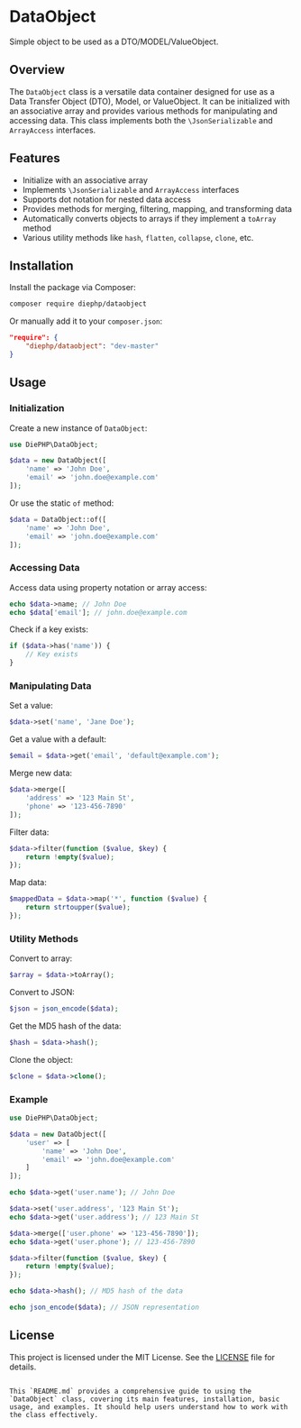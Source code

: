 
# DataObject

Simple object to be used as a DTO/MODEL/ValueObject.

## Overview

The `DataObject` class is a versatile data container designed for use as a Data Transfer Object (DTO), Model, or ValueObject. It can be initialized with an associative array and provides various methods for manipulating and accessing data. This class implements both the `\JsonSerializable` and `ArrayAccess` interfaces.

## Features

- Initialize with an associative array
- Implements `\JsonSerializable` and `ArrayAccess` interfaces
- Supports dot notation for nested data access
- Provides methods for merging, filtering, mapping, and transforming data
- Automatically converts objects to arrays if they implement a `toArray` method
- Various utility methods like `hash`, `flatten`, `collapse`, `clone`, etc.

## Installation

Install the package via Composer:

```bash
composer require diephp/dataobject
```

Or manually add it to your `composer.json`:

```json
"require": {
    "diephp/dataobject": "dev-master"
}
```

## Usage

### Initialization

Create a new instance of `DataObject`:

```php
use DiePHP\DataObject;

$data = new DataObject([
    'name' => 'John Doe',
    'email' => 'john.doe@example.com'
]);
```

Or use the static `of` method:

```php
$data = DataObject::of([
    'name' => 'John Doe',
    'email' => 'john.doe@example.com'
]);
```

### Accessing Data

Access data using property notation or array access:

```php
echo $data->name; // John Doe
echo $data['email']; // john.doe@example.com
```

Check if a key exists:

```php
if ($data->has('name')) {
    // Key exists
}
```

### Manipulating Data

Set a value:

```php
$data->set('name', 'Jane Doe');
```

Get a value with a default:

```php
$email = $data->get('email', 'default@example.com');
```

Merge new data:

```php
$data->merge([
    'address' => '123 Main St',
    'phone' => '123-456-7890'
]);
```

Filter data:

```php
$data->filter(function ($value, $key) {
    return !empty($value);
});
```

Map data:

```php
$mappedData = $data->map('*', function ($value) {
    return strtoupper($value);
});
```

### Utility Methods

Convert to array:

```php
$array = $data->toArray();
```

Convert to JSON:

```php
$json = json_encode($data);
```

Get the MD5 hash of the data:

```php
$hash = $data->hash();
```

Clone the object:

```php
$clone = $data->clone();
```

### Example

```php
use DiePHP\DataObject;

$data = new DataObject([
    'user' => [
        'name' => 'John Doe',
        'email' => 'john.doe@example.com'
    ]
]);

echo $data->get('user.name'); // John Doe

$data->set('user.address', '123 Main St');
echo $data->get('user.address'); // 123 Main St

$data->merge(['user.phone' => '123-456-7890']);
echo $data->get('user.phone'); // 123-456-7890

$data->filter(function ($value, $key) {
    return !empty($value);
});

echo $data->hash(); // MD5 hash of the data

echo json_encode($data); // JSON representation
```

## License

This project is licensed under the MIT License. See the [LICENSE](LICENSE) file for details.
```

This `README.md` provides a comprehensive guide to using the `DataObject` class, covering its main features, installation, basic usage, and examples. It should help users understand how to work with the class effectively.
